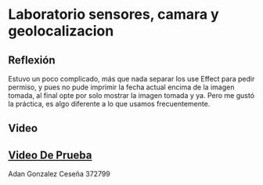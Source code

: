 # Laboratorio sensores, camara y geolocalizacion

## Reflexión

Estuvo un poco complicado, más que nada separar los use Effect para pedir permiso, y pues no pude imprimir la fecha actual encima de la imagen tomada, al final opte por solo mostrar la imagen tomada y ya. Pero me gustó la práctica, es algo diferente a lo que usamos frecuentemente.

## Video
[Video De Prueba](https://drive.google.com/file/d/1KtAQkH_b9yD8ZYs54kTNmZ2zzzcRXL8Q/view?usp=sharing)
---
Adan Gonzalez Ceseña
372799
